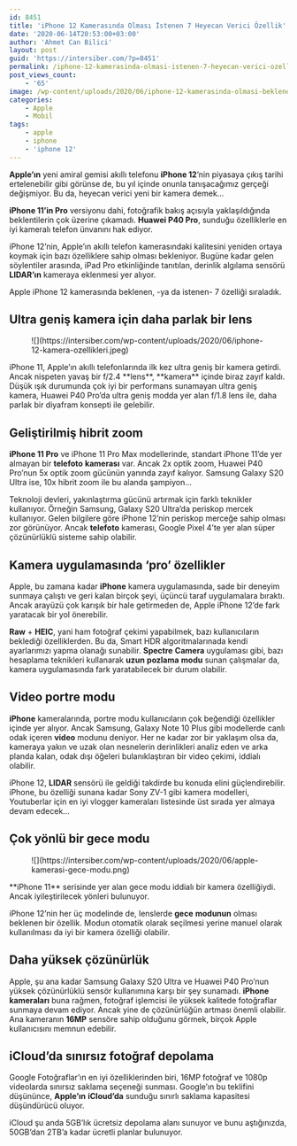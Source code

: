 ```yaml
---
id: 8451
title: 'iPhone 12 Kamerasında Olması İstenen 7 Heyecan Verici Özellik'
date: '2020-06-14T20:53:00+03:00'
author: 'Ahmet Can Bilici'
layout: post
guid: 'https://intersiber.com/?p=8451'
permalink: /iphone-12-kamerasinda-olmasi-istenen-7-heyecan-verici-ozellik/
post_views_count:
    - '65'
image: /wp-content/uploads/2020/06/iphone-12-kamerasinda-olmasi-beklenen-7-heyecan-verici-ozellik.jpg
categories:
    - Apple
    - Mobil
tags:
    - apple
    - iphone
    - 'iphone 12'
---
```


**Apple’ın** yeni amiral gemisi akıllı telefonu **iPhone 12**’nin piyasaya çıkış tarihi ertelenebilir gibi görünse de, bu yıl içinde onunla tanışacağımız gerçeği değişmiyor. Bu da, heyecan verici yeni bir kamera demek…

**iPhone 11’in Pro** versiyonu dahi, fotoğrafik bakış açısıyla yaklaşıldığında beklentilerin çok üzerine çıkamadı. **Huawei P40 Pro**, sunduğu özelliklerle en iyi kameralı telefon ünvanını hak ediyor.

iPhone 12’nin, Apple’ın akıllı telefon kamerasındaki kalitesini yeniden ortaya koymak için bazı özelliklere sahip olması bekleniyor. Bugüne kadar gelen söylentiler arasında, iPad Pro etkinliğinde tanıtılan, derinlik algılama sensörü **LIDAR’ın** kameraya eklenmesi yer alıyor.

Apple iPhone 12 kamerasında beklenen, -ya da istenen- 7 özelliği sıraladık.

## Ultra geniş kamera için daha parlak bir lens

<figure class="wp-block-image size-large">![](https://intersiber.com/wp-content/uploads/2020/06/iphone-12-kamera-ozellikleri.jpeg)</figure>iPhone 11, Apple’ın akıllı telefonlarında ilk kez ultra geniş bir kamera getirdi. Ancak nispeten yavaş bir f/2.4 **lens**, **kamera** içinde biraz zayıf kaldı. Düşük ışık durumunda çok iyi bir performans sunamayan ultra geniş kamera, Huawei P40 Pro’da ultra geniş modda yer alan f/1.8 lens ile, daha parlak bir diyafram konsepti ile gelebilir.

## Geliştirilmiş hibrit zoom

**iPhone 11 Pro** ve iPhone 11 Pro Max modellerinde, standart iPhone 11’de yer almayan bir **telefoto** **kamerası** var. Ancak 2x optik zoom, Huawei P40 Pro’nun 5x optik zoom gücünün yanında zayıf kalıyor. Samsung Galaxy S20 Ultra ise, 10x hibrit zoom ile bu alanda şampiyon…

Teknoloji devleri, yakınlaştırma gücünü artırmak için farklı teknikler kullanıyor. Örneğin Samsung, Galaxy S20 Ultra’da periskop mercek kullanıyor. Gelen bilgilere göre iPhone 12’nin periskop merceğe sahip olması zor görünüyor. Ancak **telefoto** kamerası, Google Pixel 4’te yer alan süper çözünürlüklü sisteme sahip olabilir.

## Kamera uygulamasında ‘pro’ özellikler

Apple, bu zamana kadar **iPhone** kamera uygulamasında, sade bir deneyim sunmaya çalıştı ve geri kalan birçok şeyi, üçüncü taraf uygulamalara bıraktı. Ancak arayüzü çok karışık bir hale getirmeden de, Apple iPhone 12’de fark yaratacak bir yol önerebilir.

**Raw** + **HEIC**, yani ham fotoğraf çekimi yapabilmek, bazı kullanıcıların beklediği özelliklerden. Bu da, Smart HDR algoritmalarınada kendi ayarlarımızı yapma olanağı sunabilir. **Spectre** **Camera** uygulaması gibi, bazı hesaplama teknikleri kullanarak **uzun** **pozlama** **modu** sunan çalışmalar da, kamera uygulamasında fark yaratabilecek bir durum olabilir.

## Video portre modu

**iPhone** kameralarında, portre modu kullanıcıların çok beğendiği özellikler içinde yer alıyor. Ancak Samsung, Galaxy Note 10 Plus gibi modellerde canlı odak içeren **video** modunu deniyor. Her ne kadar zor bir yaklaşım olsa da, kameraya yakın ve uzak olan nesnelerin derinlikleri analiz eden ve arka planda kalan, odak dışı öğeleri bulanıklaştıran bir video çekimi, iddialı olabilir.

iPhone 12, **LIDAR** sensörü ile geldiği takdirde bu konuda elini güçlendirebilir. iPhone, bu özelliği sunana kadar Sony ZV-1 gibi kamera modelleri, Youtuberlar için en iyi vlogger kameraları listesinde üst sırada yer almaya devam edecek…

## Çok yönlü bir gece modu

<figure class="wp-block-image size-large">![](https://intersiber.com/wp-content/uploads/2020/06/apple-kamerasi-gece-modu.png)</figure>**iPhone 11** serisinde yer alan gece modu iddialı bir kamera özelliğiydi. Ancak iyileştirilecek yönleri bulunuyor.

iPhone 12’nin her üç modelinde de, lenslerde **gece** **modunun** olması beklenen bir özellik. Modun otomatik olarak seçilmesi yerine manuel olarak kullanılması da iyi bir kamera özelliği olabilir.

## Daha yüksek çözünürlük

Apple, şu ana kadar Samsung Galaxy S20 Ultra ve Huawei P40 Pro’nun yüksek çözünürlüklü sensör kullanımına karşı bir şey sunamadı. **iPhone** **kameraları** buna rağmen, fotoğraf işlemcisi ile yüksek kalitede fotoğraflar sunmaya devam ediyor. Ancak yine de çözünürlüğün artması önemli olabilir. Ana kameranın **16MP** sensöre sahip olduğunu görmek, birçok Apple kullanıcısını memnun edebilir.

## iCloud’da sınırsız fotoğraf depolama

Google Fotoğraflar’ın en iyi özelliklerinden biri, 16MP fotoğraf ve 1080p videolarda sınırsız saklama seçeneği sunması. Google’ın bu teklifini düşününce, **Apple’ın** **iCloud’da** sunduğu sınırlı saklama kapasitesi düşündürücü oluyor.

iCloud şu anda 5GB’lık ücretsiz depolama alanı sunuyor ve bunu aştığınızda, 50GB’dan 2TB’a kadar ücretli planlar bulunuyor.